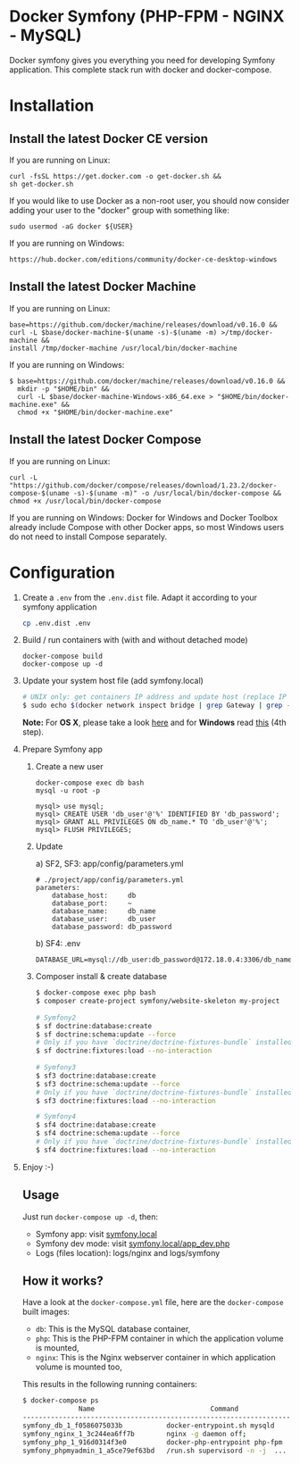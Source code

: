 # Docker Symfony (PHP-FPM - NGINX - MySQL)

Docker symfony gives you everything you need for developing Symfony application. This complete stack run with docker and docker-compose.

# Installation

## Install the latest Docker CE version
If you are running on Linux:
```
curl -fsSL https://get.docker.com -o get-docker.sh &&
sh get-docker.sh
```

If you would like to use Docker as a non-root user, you should now consider
adding your user to the "docker" group with something like:

```
sudo usermod -aG docker ${USER}
```

If you are running on Windows:
```
https://hub.docker.com/editions/community/docker-ce-desktop-windows
```

## Install the latest Docker Machine

If you are running on Linux:
```
base=https://github.com/docker/machine/releases/download/v0.16.0 &&
curl -L $base/docker-machine-$(uname -s)-$(uname -m) >/tmp/docker-machine &&
install /tmp/docker-machine /usr/local/bin/docker-machine
```

If you are running on Windows:
```
$ base=https://github.com/docker/machine/releases/download/v0.16.0 &&
  mkdir -p "$HOME/bin" &&
  curl -L $base/docker-machine-Windows-x86_64.exe > "$HOME/bin/docker-machine.exe" &&
  chmod +x "$HOME/bin/docker-machine.exe"
```

## Install the latest Docker Compose

If you are running on Linux:
```
curl -L "https://github.com/docker/compose/releases/download/1.23.2/docker-compose-$(uname -s)-$(uname -m)" -o /usr/local/bin/docker-compose && chmod +x /usr/local/bin/docker-compose
```

If you are running on Windows:
Docker for Windows and Docker Toolbox already include Compose with other Docker apps, so most Windows users do not need to install Compose separately.

# Configuration
1. Create a `.env` from the `.env.dist` file. Adapt it according to your symfony application

    ```bash
    cp .env.dist .env
    ```

2. Build / run containers with (with and without detached mode)
    ```
    docker-compose build
    docker-compose up -d
    ```

3. Update your system host file (add symfony.local)
   ```bash
   # UNIX only: get containers IP address and update host (replace IP according to your configuration) (on Windows, edit C:\Windows\System32\drivers\etc\hosts)
   $ sudo echo $(docker network inspect bridge | grep Gateway | grep -o -E '[0-9\.]+') "symfony.local" >> /etc/hosts
   ```
   
   **Note:** For **OS X**, please take a look [here](https://docs.docker.com/docker-for-mac/networking/) and for **Windows** read [this](https://docs.docker.com/docker-for-windows/#/step-4-explore-the-application-and-run-examples) (4th step).
   
4. Prepare Symfony app
    
    1. Create a new user
        ```
        docker-compose exec db bash
        mysql -u root -p
        
        mysql> use mysql;
        mysql> CREATE USER 'db_user'@'%' IDENTIFIED BY 'db_password';
        mysql> GRANT ALL PRIVILEGES ON db_name.* TO 'db_user'@'%';
        mysql> FLUSH PRIVILEGES;
        ```
    2. Update
  
        a) SF2, SF3: app/config/parameters.yml
          
        ```
        # ./project/app/config/parameters.yml
        parameters:
            database_host:     db
            database_port:     ~
            database_name:     db_name
            database_user:     db_user
            database_password: db_password
        ```
    
        b) SF4: .env
        ```
        DATABASE_URL=mysql://db_user:db_password@172.18.0.4:3306/db_name
        ```
    3. Composer install & create database
        ```bash
        $ docker-compose exec php bash
        $ composer create-project symfony/website-skeleton my-project
            
        # Symfony2
        $ sf doctrine:database:create
        $ sf doctrine:schema:update --force
        # Only if you have `doctrine/doctrine-fixtures-bundle` installed
        $ sf doctrine:fixtures:load --no-interaction
            
        # Symfony3
        $ sf3 doctrine:database:create
        $ sf3 doctrine:schema:update --force
        # Only if you have `doctrine/doctrine-fixtures-bundle` installed
        $ sf3 doctrine:fixtures:load --no-interaction
    
        # Symfony4
        $ sf4 doctrine:database:create
        $ sf4 doctrine:schema:update --force
        # Only if you have `doctrine/doctrine-fixtures-bundle` installed
        $ sf4 doctrine:fixtures:load --no-interaction
        ```
5. Enjoy :-)
    
    ## Usage
    
    Just run `docker-compose up -d`, then:
    
    * Symfony app: visit [symfony.local](http://symfony.local)  
    * Symfony dev mode: visit [symfony.local/app_dev.php](http://symfony.local/app_dev.php)  
    * Logs (files location): logs/nginx and logs/symfony
    
    ## How it works?
    
    Have a look at the `docker-compose.yml` file, here are the `docker-compose` built images:
    
    * `db`: This is the MySQL database container,
    * `php`: This is the PHP-FPM container in which the application volume is mounted,
    * `nginx`: This is the Nginx webserver container in which application volume is mounted too,
    
    This results in the following running containers:
    
    ```bash
    $ docker-compose ps
                  Name                             Command               State                    Ports                  
    ---------------------------------------------------------------------------------------------------------------------
    symfony_db_1_f0586075033b           docker-entrypoint.sh mysqld      Up      0.0.0.0:3306->3306/tcp, 33060/tcp       
    symfony_nginx_1_3c244ea6ff7b        nginx -g daemon off;             Up      0.0.0.0:443->443/tcp, 0.0.0.0:80->80/tcp
    symfony_php_1_916d0314f3e0          docker-php-entrypoint php-fpm    Up      9000/tcp                                
    symfony_phpmyadmin_1_a5ce79ef63bd   /run.sh supervisord -n -j  ...   Up      0.0.0.0:8080->80/tcp, 9000/tcp 
    ```
